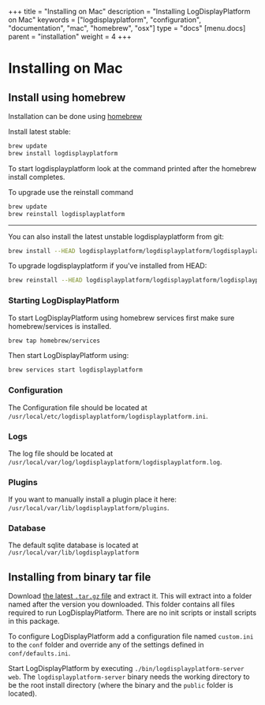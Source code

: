 +++
title = "Installing on Mac"
description = "Installing LogDisplayPlatform on Mac"
keywords = ["logdisplayplatform", "configuration", "documentation", "mac", "homebrew", "osx"]
type = "docs"
[menu.docs]
parent = "installation"
weight = 4
+++


# Installing on Mac

## Install using homebrew

Installation can be done using [homebrew](http://brew.sh/)

Install latest stable:

```bash
brew update
brew install logdisplayplatform
```

To start logdisplayplatform look at the command printed after the homebrew install completes.

To upgrade use the reinstall command

```bash
brew update
brew reinstall logdisplayplatform
```

-------------

You can also install the latest unstable logdisplayplatform from git:


```bash
brew install --HEAD logdisplayplatform/logdisplayplatform/logdisplayplatform
```

To upgrade logdisplayplatform if you've installed from HEAD:

```bash
brew reinstall --HEAD logdisplayplatform/logdisplayplatform/logdisplayplatform
```

### Starting LogDisplayPlatform

To start LogDisplayPlatform using homebrew services first make sure homebrew/services is installed.

```bash
brew tap homebrew/services
```

Then start LogDisplayPlatform using:

```bash
brew services start logdisplayplatform
```


### Configuration

The Configuration file should be located at `/usr/local/etc/logdisplayplatform/logdisplayplatform.ini`.

### Logs

The log file should be located at `/usr/local/var/log/logdisplayplatform/logdisplayplatform.log`.

### Plugins

If you want to manually install a plugin place it here: `/usr/local/var/lib/logdisplayplatform/plugins`.

### Database

The default sqlite database is located at `/usr/local/var/lib/logdisplayplatform`

## Installing from binary tar file

Download [the latest `.tar.gz` file](https://logdisplayplatform.com/get) and
extract it.  This will extract into a folder named after the version you
downloaded. This folder contains all files required to run LogDisplayPlatform.  There are
no init scripts or install scripts in this package.

To configure LogDisplayPlatform add a configuration file named `custom.ini` to the
`conf` folder and override any of the settings defined in
`conf/defaults.ini`.

Start LogDisplayPlatform by executing `./bin/logdisplayplatform-server web`. The `logdisplayplatform-server`
binary needs the working directory to be the root install directory (where the
binary and the `public` folder is located).

